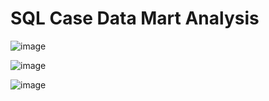 # SQL Case Data Mart Analysis


![image](https://user-images.githubusercontent.com/111970636/224554745-b3df6e1f-d3e3-47b3-87e1-91d9be3c6522.png)

![image](https://user-images.githubusercontent.com/111970636/224554764-c008377a-5050-4ac8-a775-cc6116752cb4.png)

![image](https://user-images.githubusercontent.com/111970636/224554790-40d4e7f0-bb1d-433f-ad91-c022ab805092.png)
